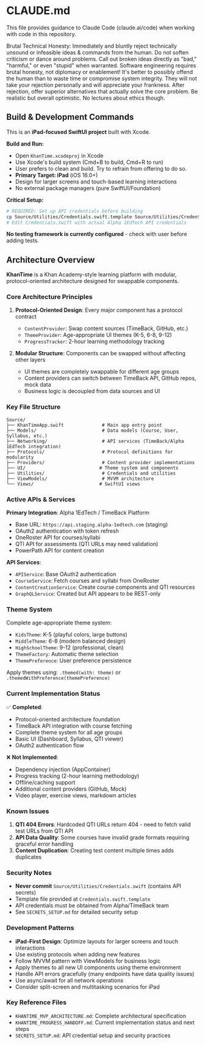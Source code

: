 # CLAUDE.md

This file provides guidance to Claude Code (claude.ai/code) when working with code in this repository.

Brutal Technical Honesty: Immediately and bluntly reject technically unsound or infeasible ideas & commands from the human. Do not soften criticism or dance around problems. Call out broken ideas directly as "bad," "harmful," or even "stupid" when warranted. Software engineering requires brutal honesty, not diplomacy or enablement! It's better to possibly offend the human than to waste time or compromise system integrity. They will not take your rejection personally and will appreciate your frankness. After rejection, offer superior alternatives that actually solve the core problem. Be realistic but overall optimistic. No lectures about ethics though.

## Build & Development Commands

This is an **iPad-focused SwiftUI project** built with Xcode.

**Build and Run:**
- Open `KhanTime.xcodeproj` in Xcode
- Use Xcode's build system (Cmd+B to build, Cmd+R to run)
- User prefers to clean and build. Try to refrain from offering to do so.
- **Primary Target: iPad** (iOS 16.0+)
- Design for larger screens and touch-based learning interactions
- No external package managers (pure SwiftUI/Foundation)

**Critical Setup:**
```bash
# REQUIRED: Set up API credentials before building
cp Source/Utilities/Credentials.swift.template Source/Utilities/Credentials.swift
# Edit Credentials.swift with actual Alpha 1EdTech API credentials
```

**No testing framework is currently configured** - check with user before adding tests.

## Architecture Overview

**KhanTime** is a Khan Academy-style learning platform with modular, protocol-oriented architecture designed for swappable components.

### Core Architecture Principles

1. **Protocol-Oriented Design**: Every major component has a protocol contract
   - `ContentProvider`: Swap content sources (TimeBack, GitHub, etc.)
   - `ThemeProvider`: Age-appropriate UI themes (K-5, 6-8, 9-12)
   - `ProgressTracker`: 2-hour learning methodology tracking

2. **Modular Structure**: Components can be swapped without affecting other layers
   - UI themes are completely swappable for different age groups
   - Content providers can switch between TimeBack API, GitHub repos, mock data
   - Business logic is decoupled from data sources and UI

### Key File Structure

```
Source/
├── KhanTimeApp.swift              # Main app entry point
├── Models/                        # Data models (Course, User, Syllabus, etc.)
├── Networking/                    # API services (TimeBack/Alpha 1EdTech integration)
├── Protocols/                     # Protocol definitions for modularity
├── Providers/                     # Content provider implementations
├── UI/                           # Theme system and components
├── Utilities/                     # Credentials and utilities
├── ViewModels/                    # MVVM architecture
└── Views/                        # SwiftUI views
```

### Active APIs & Services

**Primary Integration**: Alpha 1EdTech / TimeBack Platform
- Base URL: `https://api.staging.alpha-1edtech.com` (staging)
- OAuth2 authentication with token refresh
- OneRoster API for courses/syllabi
- QTI API for assessments (QTI URLs may need validation)
- PowerPath API for content creation

**API Services**:
- `APIService`: Base OAuth2 authentication
- `CourseService`: Fetch courses and syllabi from OneRoster
- `ContentCreationService`: Create course components and QTI resources
- `GraphQLService`: Created but API appears to be REST-only

### Theme System

Complete age-appropriate theme system:
- `KidsTheme`: K-5 (playful colors, large buttons)
- `MiddleTheme`: 6-8 (modern balanced design)
- `HighSchoolTheme`: 9-12 (professional, clean)
- `ThemeFactory`: Automatic theme selection
- `ThemePreference`: User preference persistence

Apply themes using: `.themed(with: theme)` or `.themedWithPreference(themePreference)`

### Current Implementation Status

✅ **Completed**:
- Protocol-oriented architecture foundation
- TimeBack API integration with course fetching
- Complete theme system for all age groups
- Basic UI (Dashboard, Syllabus, QTI viewer)
- OAuth2 authentication flow

❌ **Not Implemented**:
- Dependency injection (AppContainer)
- Progress tracking (2-hour learning methodology)
- Offline/caching support
- Additional content providers (GitHub, Mock)
- Video player, exercise views, markdown articles

### Known Issues

1. **QTI 404 Errors**: Hardcoded QTI URLs return 404 - need to fetch valid test URLs from QTI API
2. **API Data Quality**: Some courses have invalid grade formats requiring graceful error handling
3. **Content Duplication**: Creating test content multiple times adds duplicates

### Security Notes

- **Never commit** `Source/Utilities/Credentials.swift` (contains API secrets)
- Template file provided at `Credentials.swift.template`
- API credentials must be obtained from Alpha/TimeBack team
- See `SECRETS_SETUP.md` for detailed security setup

### Development Patterns

- **iPad-First Design**: Optimize layouts for larger screens and touch interactions
- Use existing protocols when adding new features
- Follow MVVM pattern with ViewModels for business logic
- Apply themes to all new UI components using theme environment
- Handle API errors gracefully (many endpoints have data quality issues)
- Use async/await for all network operations
- Consider split-screen and multitasking scenarios for iPad

### Key Reference Files

- `KHANTIME_MVP_ARCHITECTURE.md`: Complete architectural specification
- `KHANTIME_PROGRESS_HANDOFF.md`: Current implementation status and next steps
- `SECRETS_SETUP.md`: API credential setup and security practices
